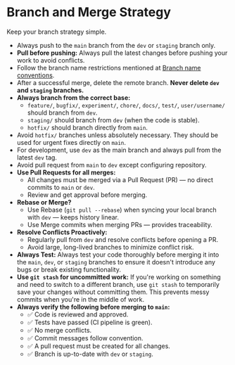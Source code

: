 # Branch and Merge Strategy

Keep your branch strategy simple.

- Always push to the `main` branch from the `dev` or `staging` branch only.
- **Pull before pushing:** Always pull the latest changes before pushing your work to avoid conflicts.
- Follow the branch name restrictions mentioned at [Branch name conventions](/common/branch-naming-rules.md).
- After a successful merge, delete the remote branch. **Never delete `dev` and `staging` branches.**
- **Always branch from the correct base:**
    - `feature/`, `bugfix/`, `experiment/`, `chore/`, `docs/`, `test/`, `user/username/` should branch from `dev`.
    - `staging/` should branch from `dev` (when the code is stable).
    - `hotfix/` should branch directly from `main`.
- Avoid `hotfix/` branches unless absolutely necessary. They should be used for urgent fixes directly on `main`.
- For development, use `dev` as the main branch and always pull from the latest `dev` tag.
- Avoid pull request from `main` to `dev` except configuring repository.
- **Use Pull Requests for all merges:**
    - All changes must be merged via a Pull Request (PR) — no direct commits to `main` or `dev`.
    - Review and get approval before merging.
- **Rebase or Merge?**
    - Use Rebase (`git pull --rebase`) when syncing your local branch with `dev` — keeps history linear.
    - Use Merge commits when merging PRs — provides traceability.
- **Resolve Conflicts Proactively:**
    - Regularly pull from `dev` and resolve conflicts before opening a PR.
    - Avoid large, long-lived branches to minimize conflict risk.
- **Always Test:** Always test your code thoroughly before merging it into the `main`, `dev`, or `staging` branches to ensure it doesn't introduce any bugs or break existing functionality.
- **Use `git stash` for uncommitted work:** If you're working on something and need to switch to a different branch, use `git stash` to temporarily save your changes without committing them. This prevents messy commits when you're in the middle of work.
- **Always verify the following before merging to `main`:**
    - ✅ Code is reviewed and approved.
    - ✅ Tests have passed (CI pipeline is green).
    - ✅ No merge conflicts.
    - ✅ Commit messages follow convention.
    - ✅ A pull request must be created for all changes.
    - ✅ Branch is up-to-date with `dev` or `staging`.